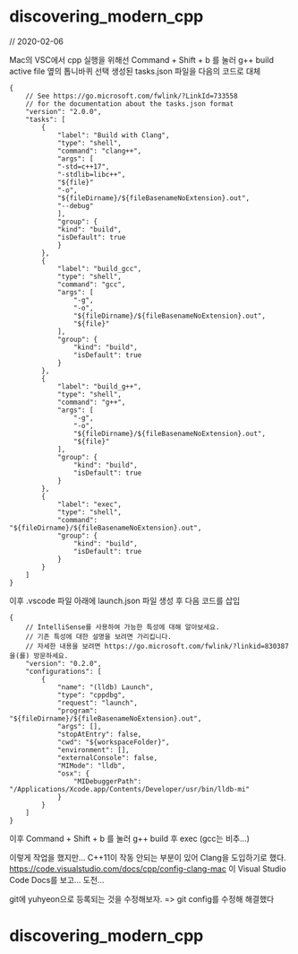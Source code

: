 # discovering_modern_cpp

// 2020-02-06

Mac의 VSC에서 cpp 실행을 위해선 Command + Shift + b 를 눌러 g++ build active file 옆의 톱니바퀴 선택
생성된 tasks.json 파일을 다음의 코드로 대체

    {
        // See https://go.microsoft.com/fwlink/?LinkId=733558 
        // for the documentation about the tasks.json format 
        "version": "2.0.0", 
        "tasks": [ 
            {
                "label": "Build with Clang",
                "type": "shell",
                "command": "clang++",
                "args": [
                "-std=c++17",
                "-stdlib=libc++",
                "${file}"
                "-o",
                "${fileDirname}/${fileBasenameNoExtension}.out",
                "--debug"
                ],
                "group": {
                "kind": "build",
                "isDefault": true
                }
            },
            { 
                "label": "build_gcc", 
                "type": "shell", 
                "command": "gcc", 
                "args": [ 
                    "-g", 
                    "-o", 
                    "${fileDirname}/${fileBasenameNoExtension}.out", 
                    "${file}"
                ], 
                "group": { 
                    "kind": "build", 
                    "isDefault": true 
                } 
            }, 
            { 
                "label": "build_g++", 
                "type": "shell", 
                "command": "g++", 
                "args": [
                    "-g", 
                    "-o", 
                    "${fileDirname}/${fileBasenameNoExtension}.out", 
                    "${file}" 
                ], 
                "group": { 
                    "kind": "build", 
                    "isDefault": true 
                } 
            },
            { 
                "label": "exec", 
                "type": "shell", 
                "command": "${fileDirname}/${fileBasenameNoExtension}.out", 
                "group": { 
                    "kind": "build", 
                    "isDefault": true 
                } 
            }
        ] 
    }

이후 .vscode 파일 아래에 launch.json 파일 생성 후 다음 코드를 삽입

    {
        // IntelliSense를 사용하여 가능한 특성에 대해 알아보세요.
        // 기존 특성에 대한 설명을 보려면 가리킵니다.
        // 자세한 내용을 보려면 https://go.microsoft.com/fwlink/?linkid=830387을(를) 방문하세요.
        "version": "0.2.0", 
        "configurations": [ 
            { 
                "name": "(lldb) Launch", 
                "type": "cppdbg", 
                "request": "launch", 
                "program": "${fileDirname}/${fileBasenameNoExtension}.out", 
                "args": [], 
                "stopAtEntry": false, 
                "cwd": "${workspaceFolder}", 
                "environment": [], 
                "externalConsole": false, 
                "MIMode": "lldb", 
                "osx": { 
                    "MIDebuggerPath": "/Applications/Xcode.app/Contents/Developer/usr/bin/lldb-mi" 
                } 
            } 
        ]
    }

이후 Command + Shift + b 를 눌러 g++ build 후 exec (gcc는 비추...)

이렇게 작업을 했지만... C++11이 작동 안되는 부분이 있어 Clang을 도입하기로 했다.
https://code.visualstudio.com/docs/cpp/config-clang-mac 이 Visual Studio Code Docs를 보고... 도전...

git에 yuhyeon으로 등록되는 것을 수정해보자. => git config를 수정해 해결했다


# discovering_modern_cpp
